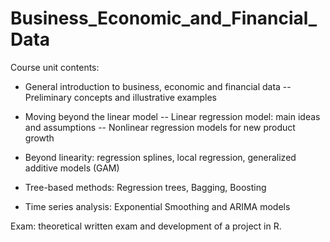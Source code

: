 # Business_Economic_and_Financial_Data

Course unit contents:

- General introduction to business, economic and financial data
-- Preliminary concepts and illustrative examples

- Moving beyond the linear model
-- Linear regression model: main ideas and assumptions
-- Nonlinear regression models for new product growth

- Beyond linearity: regression splines, local regression, generalized additive models (GAM)
  
- Tree-based methods: Regression trees, Bagging, Boosting

- Time series analysis: Exponential Smoothing and ARIMA models


Exam: theoretical written exam and development of a project in R.
